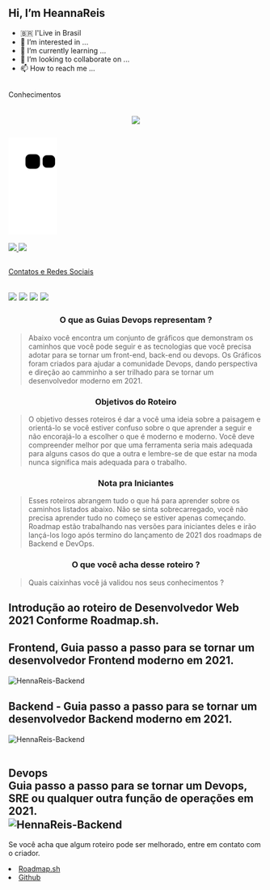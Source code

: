 
## Hi, I’m HeannaReis
- :brazil: I'Live in Brasil 
- 👀 I’m interested in ...
- 🌱 I’m currently learning ...
- 💞️ I’m looking to collaborate on ...
- 📫 How to reach me ...

<!---
HeannaReis/HeannaReis is a ✨ special ✨ repository because its `README.md` (this file) appears on your GitHub profile.
You can click the Preview link to take a look at your changes.


--->

##
<div style="display: inline_block"> Conhecimentos <br><h2>
<p align="center">
  <a href="https://skillicons.dev">
    <img src="https://skillicons.dev/icons?i=git,github,vscode,visualstudio,html,css,js,react,nodejs,php,cs,dotnet,mysql,postgres,bash,linux" />
  </a>
</p>
</div>

 ![Snake animation](https://github.com/rafaballerini/rafaballerini/blob/output/github-contribution-grid-snake.svg)

<div>
  <a href="https://github.com/HeannaReis">
  <img height="180em" src="https://github-readme-stats.vercel.app/api?username=HeannaReis&show_icons=true&theme=dracula&include_all_commits=true&count_private=true"/>
  <img height="180em" src="https://github-readme-stats.vercel.app/api/top-langs/?username=HeannaReis&layout=compact&langs_count=7&theme=dracula"/>
</div>
 
##
  <div style="display: inline_block"> Contatos e Redes Sociais <br><h2>   
  <a href="https://www.instagram.com/heannareis/" target="_blank"><img src="https://img.shields.io/badge/-Instagram-%23E4405F?style=for-the-badge&logo=instagram&logoColor=white" target="_blank"></a>
  <a href="https://discord.gg/HeannaReis#2337" target="_blank"><img src="https://img.shields.io/badge/Discord-7289DA?style=for-the-badge&logo=discord&logoColor=white" target="_blank"></a> 
  <a href = "mailto:heannareis@gmail.com"><img src="https://img.shields.io/badge/-Gmail-%23333?style=for-the-badge&logo=gmail&logoColor=white" target="_blank"></a>
  <a href="https://www.linkedin.com/in/joel-heanna-reis-0a474334/" target="_blank"><img src="https://img.shields.io/badge/-LinkedIn-%230077B5?style=for-the-badge&logo=linkedin&logoColor=white" target="_blank"></a> 
  </div>


<div>
  <h3 align="center"><strong>O que as Guias Devops representam ?</strong></h3>   
  
> Abaixo você encontra um conjunto de gráficos que demonstram os caminhos que você pode seguir e as tecnologias que você precisa adotar para se tornar um front-end, back-end ou devops. Os Gráficos foram criados para ajudar a comunidade Devops, dando perspectiva e direção ao camminho a ser trilhado para se tornar um desenvolvedor moderno em 2021.
   
 <h3 align="center"><strong>Objetivos do Roteiro</strong></h3>

> O objetivo desses roteiros é dar a você uma ideia sobre a paisagem e orientá-lo se você estiver confuso sobre o que aprender a seguir e não encorajá-lo a escolher o que é moderno e moderno. Você deve compreender melhor por que uma ferramenta seria mais adequada para alguns casos do que a outra e lembre-se de que estar na moda nunca significa mais adequada para o trabalho.
  
<h3 align="center"><strong>Nota pra Iniciantes</strong></h3>

> Esses roteiros abrangem tudo o que há para aprender sobre os caminhos listados abaixo. Não se sinta sobrecarregado, você não precisa aprender tudo no começo se estiver apenas começando. Roadmap estão trabalhando nas versões para iniciantes deles e irão lançá-los logo após termino do lançamento de 2021 dos roadmaps de Backend e DevOps.

<h3 align="center"><strong>O que você acha desse roteiro ?</strong></h3>
  
> Quais caixinhas você já validou nos seus conhecimentos ?<h2>
   </div>

## Introdução ao roteiro de Desenvolvedor Web 2021 Conforme Roadmap.sh.
  
## Frontend, Guia passo a passo para se tornar um desenvolvedor Frontend moderno em 2021.<br>
  <div style="display: inline_block">
  <img align="center" alt="HennaReis-Backend" src="https://roadmap.sh/roadmaps/frontend.png"/>
  </div> 
 
  ## Backend - Guia passo a passo para se tornar um desenvolvedor Backend moderno em 2021.
 <div style="display: inline_block">
  <img align="center" alt="HennaReis-Backend" src="https://roadmap.sh/roadmaps/backend.png"/>
</div>
  
<div style="display: inline_block"><br>
 <h2>
   Devops<br>
   Guia passo a passo para se tornar um Devops, SRE ou qualquer outra função de operações em 2021.<br>
  <img align="center" alt="HennaReis-Backend" src="https://roadmap.sh/roadmaps/devops.png"/>
  </div> 

  
Se você acha que algum roteiro pode ser melhorado, entre em contato com o criador.
  <li><a href="https://roadmap.sh" target="_blank"> Roadmap.sh </a></li>
  <li><a href="https://github.com/kamranahmedse/" target="_blank"> Github </a></li>
  
  ##
